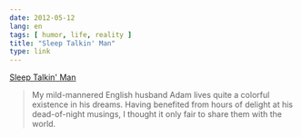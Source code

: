```yaml
---
date: 2012-05-12
lang: en
tags: [ humor, life, reality ]
title: "Sleep Talkin' Man"
type: link
---
```


[Sleep Talkin' Man](http://www.sleeptalkinman.com)

> My mild-mannered English husband Adam lives quite a colorful existence
> in his dreams. Having benefited from hours of delight at his
> dead-of-night musings, I thought it only fair to share them with the
> world.

